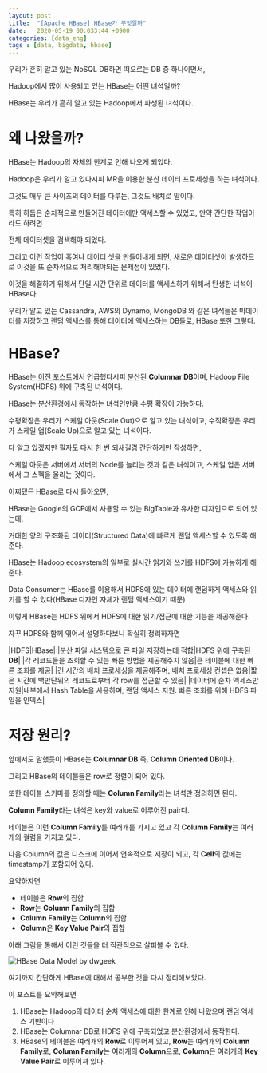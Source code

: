 ```yaml
---
layout: post
title:  "[Apache HBase] HBase가 무엇일까"
date:   2020-05-19 00:033:44 +0900
categories: [data_eng]
tags : [data, bigdata, hbase]
---
```


우리가 흔히 알고 있는 NoSQL DB하면 떠오르는 DB 중 하나이면서,

Hadoop에서 많이 사용되고 있는 HBase는 어떤 녀석일까?

<!--more-->

HBase는 우리가 흔히 알고 있는 Hadoop에서 파생된 녀석이다.

# 왜 나왔을까?

HBase는 Hadoop의 자체의 한계로 인해 나오게 되었다.

Hadoop은 우리가 알고 있다시피 MR을 이용한 분산 데이터 프로세싱을 하는 녀석이다.

그것도 매우 큰 사이즈의 데이터를 다루는, 그것도 배치로 말이다.

특히 하둡은 순차적으로 만들어진 데이터에만 액세스할 수 있었고, 만약 간단한 작업이라도 하려면

전체 데이터셋을 검색해야 되었다.

그리고 이런 작업이 혹여나 데이터 셋을 만들어내게 되면, 새로운 데이터셋이 발생하므로 이것을 또 순차적으로 처리해야되는 문제점이 있었다.

이것을 해결하기 위해서 단일 시간 단위로 데이터를 액세스하기 위해서 탄생한 녀석이 HBase다.

우리가 알고 있는 Cassandra, AWS의 Dynamo, MongoDB 와 같은 녀석들은 빅데이터를 저장하고 랜덤 액세스를 통해 데이터에 액세스하는 DB들로, HBase 또한 그렇다.

# HBase?
HBase는 [이전 포스트](/data_eng/bigdata-basic-4/)에서 언급했다시피 분산된 **Columnar DB**이며, Hadoop File System(HDFS) 위에 구축된 녀석이다.

HBase는 분산환경에서 동작하는 녀석인만큼 수평 확장이 가능하다.

수평확장은 우리가 스케일 아웃(Scale Out)으로 알고 있는 녀석이고, 수직확장은 우리가 스케일 업(Scale Up)으로 알고 있는 녀석이다.

다 알고 있겠지만 필자도 다시 한 번 되새길겸 간단하게만 작성하면,

스케일 아웃은 서버에서 서버의 Node를 늘리는 것과 같은 녀석이고, 스케일 업은 서버에서 그 스펙을 올리는 것이다.

어찌됐든 HBase로 다시 돌아오면,

HBase는 Google의 GCP에서 사용할 수 있는 BigTable과 유사한 디자인으로 되어 있는데,

거대한 양의 구조화된 데이터(Structured Data)에 빠르게 랜덤 액세스할 수 있도록 해준다.

HBase는 Hadoop ecosystem의 일부로 실시간 읽기와 쓰기를 HDFS에 가능하게 해준다.

Data Consumer는 HBase를 이용해서 HDFS에 있는 데이터에 랜덤하게 액세스와 읽기를 할 수 있다(HBase 디자인 자체가 랜덤 액세스이기 때문)

이렇게 HBase는 HDFS 위에서 HDFS에 대한 읽기/접근에 대한 기능을 제공해준다.

자꾸 HDFS와 함께 엮어서 설명하다보니 확실히 정리하자면

|HDFS|HBase|
|분산 파일 시스템으로 큰 파일 저장하는데 적합|HDFS 위에 구축된 **DB**|
|각 레코드들을 조회할 수 있는 빠른 방법을 제공해주지 않음|큰 테이블에 대한 빠른 조회를 제공|
|긴 시간의 배치 프로세싱을 제공해주며, 배치 프로세싱 컨셉은 없음|짧은 시간에 백만단위의 레코드로부터 각 row를 접근할 수 있음|
|데이터에 순차 액세스만 지원|내부에서 Hash Table을 사용하며, 랜덤 액세스 지원. 빠른 조회를 위해 HDFS 파일을 인덱스|

# 저장 원리?
앞에서도 말했듯이 HBase는 **Columnar DB** 즉, **Column Oriented DB**이다.

그리고 HBase의 테이블들은 row로 정렬이 되어 있다.

또한 테이블 스키마를 정의할 때는 **Column Family**라는 녀석만 정의하면 된다.

**Column Family**라는 녀석은 key와 value로 이루어진 pair다.

테이블은 이런 **Column Family**를 여러개를 가지고 있고 각 **Column Family**는 여러개의 컬럼을 가지고 있다.

다음 Column의 값은 디스크에 이어서 연속적으로 저장이 되고, 각 **Cell**의 값에는 timestamp가 포함되어 있다.

요약하자면

- 테이블은 **Row**의 집합
- **Row**는 **Column Family**의 집합
- **Column Family**는 **Column**의 집합
- **Column**은 **Key Value Pair**의 집합

아래 그림을 통해서 이런 것들을 더 직관적으로 살펴볼 수 있다.

![HBase Data Model by dwgeek](https://dwgeek.com/wp-content/uploads/2017/09/Apache-HBase-Data-Model-Explanation.jpg)


여기까지 간단하게 HBase에 대해서 공부한 것을 다시 정리해보았다.

이 포스트를 요약해보면

1. HBase는 Hadoop의 데이터 순차 액세스에 대한 한계로 인해 나왔으며 랜덤 액세스 기반이다
1. HBase는 Columnar DB로 HDFS 위에 구축되었고 분산환경에서 동작한다.
1. HBase의 테이블은 여러개의 **Row**로 이루어져 있고, **Row**는 여러개의 **Column Family**로, **Column Family**는 여러개의 **Column**으로, **Column**은 여러개의 **Key Value Pair**로 이루어져 있다.


